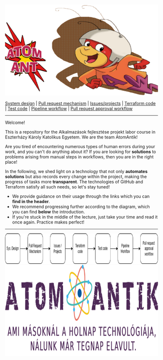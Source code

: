<img src="https://github.com/MrN00b1101/AtomAntik/blob/main/documentation/atom_antik_header.png" alt="Team logo" style="height: 300px; width:100%;"/>
  
  [System design](https://github.com/MrN00b1101/AtomAntik/blob/main/documentation/system_designe.md)
  | [Pull request mechanism](https://github.com/MrN00b1101/AtomAntik/blob/main/documentation/pull_request_mechanism.md)
  | [Issues/projects](https://github.com/MrN00b1101/AtomAntik/blob/main/documentation/issues_projects.md)
  | [Terraform code](https://github.com/MrN00b1101/AtomAntik/blob/main/documentation/terraform_code.md)
  | [Test code](https://github.com/MrN00b1101/AtomAntik/blob/main/documentation/test_code.md)
  | [Pipeline workflow](https://github.com/MrN00b1101/AtomAntik/blob/main/documentation/pipeline_workflow.md)
  | [Pull request approval workflow](https://github.com/MrN00b1101/AtomAntik/blob/main/documentation/pull_request_aproval_workflow.md)
***
Welcome!

This is a repository for the Alkalmazások fejlesztése projekt labor course in Eszterházy Károly Katolikus Egyetem. We are the team AtomAntik!

Are you tired of encountering numerous types of human errors during your work, and you can't do anything about it? If you are looking for **solutions** to problems arising from manual steps in workflows, then you are in the right place!

In the following, we shed light on a technology that not only **automates solutions** but also records every change within the project, making the progress of tasks more **transparent**. The technologies of GitHub and Terraform satisfy all such needs, so let's stay tuned!

- We provide guidance on their usage through the links which you can **find in the header**.
- We recommend progressing further according to the diagram, which you can find **below** the introduction.
- If you're stuck in the middle of the lecture, just take your time and read it once again. Practice makes perfect!
***
<img src="https://github.com/MrN00b1101/AtomAntik/blob/Hollsz-patch-1/documentation/roadmap.png" alt="roadmap diagram" style="height: 100px; width:100%;"/>

<img src="https://github.com/MrN00b1101/AtomAntik/blob/main/documentation/atom_antik_footer.png" alt="Team logo" style="height: 300px; width:100%;"/>

